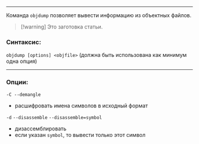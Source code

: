 ___
Команда `objdump` позволяет вывести информацию из объектных файлов.

>[!warning] Это заготовка статьи.
### Синтаксис:

`objdump [options] <objfile>` (должна быть использована как минимум одна опция)

___
### Опции:

`-C --demangle`
- расшифровать имена символов в исходный формат

`-d`
`--disassemble`
`--disassemble=symbol`
- дизассемблировать
- если указан `symbol`, то вывести только этот символ 